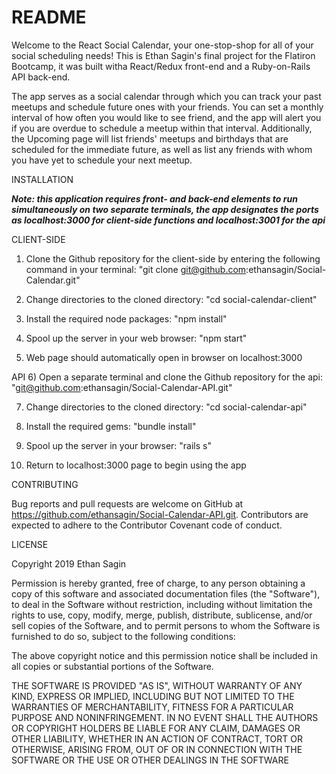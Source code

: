 # README
Welcome to the React Social Calendar, your one-stop-shop for all of your social scheduling needs! This is Ethan Sagin's final project for the Flatiron Bootcamp, it was built witha React/Redux front-end and a Ruby-on-Rails API back-end.

The app serves as a social calendar through which you can track your past meetups and schedule future ones with your friends. You can set a monthly interval of how often you would like to see friend, and the app will alert you if you are overdue to schedule a meetup within that interval. Additionally, the Upcoming page will list friends' meetups and birthdays that are scheduled for the immediate future, as well as list any friends with whom you have yet to schedule your next meetup.

INSTALLATION

***Note: this application requires front- and back-end elements to run simultaneously on two separate terminals, the app designates the ports as localhost:3000 for client-side functions and localhost:3001 for the api***

CLIENT-SIDE
1) Clone the Github repository for the client-side by entering the following command in your terminal: "git clone git@github.com:ethansagin/Social-Calendar.git"

2) Change directories to the cloned directory: "cd social-calendar-client"

3) Install the required node packages: "npm install"

4) Spool up the server in your web browser: "npm start"

5) Web page should automatically open in browser on localhost:3000

API
6) Open a separate terminal and clone the Github repository for the api: "git@github.com:ethansagin/Social-Calendar-API.git"

7) Change directories to the cloned directory: "cd social-calendar-api"

8) Install the required gems: "bundle install"

9) Spool up the server in your browser: "rails s"

10) Return to localhost:3000 page to begin using the app

CONTRIBUTING

Bug reports and pull requests are welcome on GitHub at https://github.com/ethansagin/Social-Calendar-API.git. Contributors are expected to adhere to the Contributor Covenant code of conduct.

LICENSE

Copyright 2019 Ethan Sagin

Permission is hereby granted, free of charge, to any person obtaining a copy of this software and associated documentation files (the "Software"), to deal in the Software without restriction, including without limitation the rights to use, copy, modify, merge, publish, distribute, sublicense, and/or sell copies of the Software, and to permit persons to whom the Software is furnished to do so, subject to the following conditions:

The above copyright notice and this permission notice shall be included in all copies or substantial portions of the Software.

THE SOFTWARE IS PROVIDED "AS IS", WITHOUT WARRANTY OF ANY KIND, EXPRESS OR IMPLIED, INCLUDING BUT NOT LIMITED TO THE WARRANTIES OF MERCHANTABILITY, FITNESS FOR A PARTICULAR PURPOSE AND NONINFRINGEMENT. IN NO EVENT SHALL THE AUTHORS OR COPYRIGHT HOLDERS BE LIABLE FOR ANY CLAIM, DAMAGES OR OTHER LIABILITY, WHETHER IN AN ACTION OF CONTRACT, TORT OR OTHERWISE, ARISING FROM, OUT OF OR IN CONNECTION WITH THE SOFTWARE OR THE USE OR OTHER DEALINGS IN THE SOFTWARE